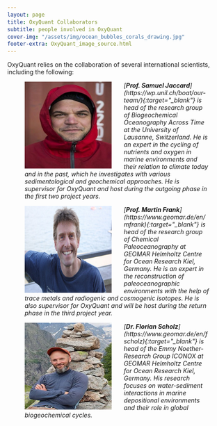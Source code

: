 ```yaml
---
layout: page
title: OxyQuant Collaborators
subtitle: people involved in OxyQuant 
cover-img: "/assets/img/ocean_bubbles_corals_drawing.jpg"
footer-extra: OxyQuant_image_source.html
---
```

OxyQuant relies on the collaboration of several international scientists, including the following:


<figure>
   <img src="/assets/img/Portrait_SamuelJaccard.jpeg" style="height: 200px; width: 200px; float: left; margin-right: 2em;"
      alt="Prof. Samuel Jaccard"
     class="img-responsive" />
  </a>
  <figcaption><i>[<b>Prof. Samuel Jaccard</b>](https://wp.unil.ch/boat/our-team/){:target="_blank"} is head of the research group of Biogeochemical Oceanography Across Time at the University of Lausanne, Switzerland. He is an expert in the cycling of nutrients and oxygen in marine environments and their relation to climate today and in the past, which he investigates with various sedimentological and geochemical approaches. He is supervisor for OxyQuant and host during the outgoing phase in the first two project years. </i></figcaption>
</figure>

<figure>
   <img src="/assets/img/Portrait_MartinFrank.jpg" style="height: 200px; width: 200px; float: left; margin-right: 2em;"
      alt="Prof. Martin Frank"
     class="img-responsive" />
  </a>
  <figcaption><i> [<b>Prof. Martin Frank</b>](https://www.geomar.de/en/mfrank){:target="_blank"} is head of the research group of Chemical Paleoceanography at GEOMAR Helmholtz Centre for Ocean Research Kiel, Germany. He is an expert in the reconstruction of paleoceanographic environments with the help of trace metals and radiogenic and cosmogenic isotopes. He is also supervisor for OxyQuant and will be host during the return phase in the third project year. </i></figcaption>
</figure>

<figure>
   <img src="/assets/img/Portrait_FlorianScholz.jpg" style="height: 200px; width: 200px; float: left; margin-right: 2em;"
      alt="Dr. Florian Scholz"
     class="img-responsive" />
  </a>
  <figcaption><i> [<b>Dr. Florian Scholz</b>](https://www.geomar.de/en/fscholz){:target="_blank"} is head of the Emmy Noether-Research Group ICONOX at GEOMAR Helmholtz Centre for Ocean Research Kiel, Germany. His research focuses on water-sediment interactions in marine depositional environments and their role in global biogeochemical cycles. </i></figcaption>
</figure>

